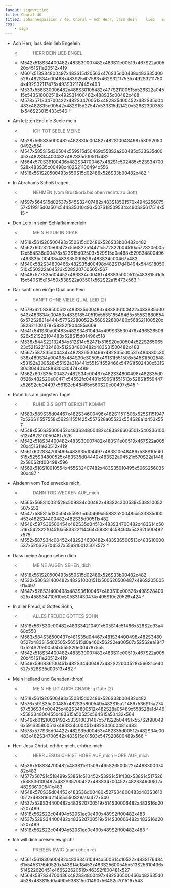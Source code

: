 ```yaml
---
layout: signwriting
title: Choral 40
title2: Johannespassion / 40. Choral – Ach Herr, lass dein    lieb   Engelein
css:
    - sign
---
```


<!--
https://www.signbank.org/signpuddle2.0/searchword.php
https://www.sutton-signwriting.io/signmaker
-->
	
- Ach Herr, lass dein    lieb   Engelein
    + > HERR               DEIN  LIEB  ENGEL
    + M542x518S34400482x483S30007482x483S11e00519x467S22a00520x451S11e20512x419
    + M601x518S34800497x483S15d20563x476S35d00438x483S35d00526x482S34c00468x483S25d07583x462S32117535x492S32117504x492S32117475x493S32117445x493
    + M533x558S30006482x488S30105482x477S21100515x526S22a04515x543S18002518x492S31400482x488S35c00482x488
    + M578x571S34700422x482S34700513x482S35d00452x482S35d04483x482S35c00542x482S15d27547x533S15d2f420x526S23003531x546S23015433x540
^        

- Am   letzten  End  die Seele     mein
    + > ICH       TOT        SEELE  MEINE
    + M528x565S35000482x482S30c00482x482S10043498x530S20500492x554
    + M547x585S15d30504x559S15d50469x558S2a200485x533S35d00453x482S34400482x482S35d00511x482
    + M564x570S36100436x482S34700467x482S1c502485x523S34700528x483S35c00498x482S21100494x556
    + M518x561S20500493x550S15d02486x526S33b00482x482
^      

- In Abrahams Schoß tragen,
    + > NEHMEN (vom Brustkorb bis oben rechts zu Gott)
    + M597x564S15d02537x545S32407482x483S18501570x494S25607557x519S15d0a501x544S35010493x507S18509534x490S25617514x515
^        

- Den    Leib      in seim Schlafkämmerlein
    + > MEIN  FIGUR      IN      GRAB
    + M518x561S20500493x550S15d02486x526S33b00482x482
    + M562x602S20e00473x556S22b14471x572S22b04510x572S20e00512x554S36d00478x523S15d02503x529S15d0a468x529S34800496x483S35c00438x483S35000526x483S34c00467x483
    + M540x582S34800466x482S35d00498x482S17d48494x544S18050510x550S22a04523x528S20700505x567
    + M548x577S35d04452x483S34c00481x483S35000512x483S15d1d515x540S15d15450x538S22a03501x562S22a15473x563
^         

- Gar sanft        ohn     ein‘ge  Qual    und Pein
    + > SANFT    OHNE  VIELE  QUAL  LEID (2)
    + M579x620S36500512x483S35d00483x483S36100422x483S35d00543x483S34c00453x483S18540519x555S18548465x555S28806546x572S2881e444x577S22800522x568S22800480x568S21100520x582S21100479x583S2f804485x609
    + M541x541S30a00483x482S34610494x499S33530476x496S26506526x521S22104483x528S15d01496x518
    + M538x544S22132454x512S14c52471x516S20e00504x522S26506523x521S22132460x512S34800482x483S31500482x483
    + M567x587S35d04434x482S36500466x482S35c00531x484S30c30538x489S34a00498x484S30c30505x491S1f551506x545S1f502548x531S2a300528x551S2a318441x551S1f559466x547S1f502430x531S30c30440x488S30c30474x489
    + M562x607S35c00437x482S34c00467x482S34800498x482S35d00526x482S20e00471x545S2fc04481x596S1f551513x528S1f559447x526S2eb04497x561S2eb48465x560S20e00497x545
^

- Ruhn   bis   am       jüngsten Tage!
    + > RUHE  BIS  GOTT GERICHT  KOMMT
    + M583x589S35d04467x482S34600496x482S11511506x525S11519477x526S11557558x562S1155f425x557S28a05523x554S28a1d453x557
    + M548x556S35000452x483S34800482x483S26606501x540S36100512x482S10050481x526
    + M542x518S34400482x483S30007482x483S11e00519x467S22a00520x451S11e20512x419
    + M561x602S34700469x483S35d04497x483S10e48486x538S10e40515x525S34800525x483S35d04440x483S22a04521x570S22a14482x580S2fd00498x596
    + M569x518S10010554x455S32407482x483S35010495x506S25603530x487
^

- Alsdenn vom Tod    erwecke   mich,
    + > DANN      TOD   WECKEN AUF_mich
    + M565x568S10031528x509S34c00482x483S2c300539x538S10052507x553
    + M547x585S15d30504x559S15d50469x558S2a200485x533S35d00453x482S34400482x482S35d00511x482
    + M546x597S36500454x482S35d04510x483S34700482x483S14c50516x542S22f04510x583S22f14464x583S14c58460x542S2fb00492x575
    + M552x587S34c00452x482S34600482x483S36500513x483S10000537x520S2b704537x556S10012501x572
^

- Dass meine    Augen  sehen    dich
    + > MEINE  AUGEN SEHEN_dich
    + M518x561S20500493x550S15d02486x526S33b00482x482
    + M532x530S31400482x482S10001511x500S20500487x496S20500501x497
    + M547x528S31400498x483S36100467x483S10e00526x498S28400525x458S34710510x505S31430474x495S10e20529x424
^

- In aller       Freud, o Gottes     Sohn,
    + > ALLES  FREUDE GOTTES SOHN
    + M518x567S30e00482x483S34210491x505S14c51486x526S2e93a468x550
    + M563x584S36500437x481S35d04467x481S34400498x482S34800527x483S15d02505x565S15d0a460x562S2ea00507x525S2ea18470x524S20e00504x555S20e00478x555
    + M542x518S34400482x483S30007482x483S11e00519x467S22a00520x451S11e20512x419
    + M549x596S36100451x482S34400482x482S22b04528x566S1ce40527x528S35d00513x482
^

- Mein   Heiland  und      Genaden-thron!
    + > MEIN  HEILIG   AUCH  GNADE-g.Güte (2)
    + M518x561S20500493x550S15d02486x526S33b00482x482
    + M576x591S35c00485x482S35800540x482S15a21486x536S15a27457x536S34c00425x482S34800512x482S28a05489x558S28a1d449x558S34800455x483S15a50525x564S15a50432x564
    + M549x601S10021492x533S10031467x571S22b04491x557S2f900496x591S35800513x483S34c00451x482S34600481x483
    + M578x577S35d04422x482S35d00453x482S35d00512x482S34c00483x482S34700542x483S15d01503x547S20600489x566
^

- Herr    Jesu    Christ,   erhöre  mich,         erhöre mich
    + > HERR JESUS CHRIST HÖRE  AUF_mich  HÖRE  AUF_mich
    + M536x518S34700482x483S11e11509x465S26500522x448S30007482x483
    + M577x567S1c518499x538S1c510452x539S1c51f430x538S1c517526x538S36100482x482S35700422x483S34700452x482S34600512x482S36100541x483
    + M548x570S35d04453x483S36d00480x527S34800483x483S36100512x483S16d21455x550S28a0a477x540
    + M537x529S34400482x483S20700519x514S30006482x483S16d20520x489
    + M518x562S22c04494x520S1ec0e490x489S2ff00482x483
    + M537x529S34400482x483S20700519x514S30006482x483S16d20520x489
    + M518x562S22c04494x520S1ec0e490x489S2ff00482x483
^

- Ich will   dich preisen   ewiglich!
    + > PREISEN  EWIG (nach oben re)
    + M561x561S30a00482x483S34610494x500S14c10522x483S17648461x545S17640520x543S14c18453x483S25600545x513S25610436x514S22620451x466S22620519x463S2f800481x527
    + M564x587S34700436x482S34800497x482S36500466x482S35d04528x483S15d0a490x538S15d01490x564S2c701516x543


